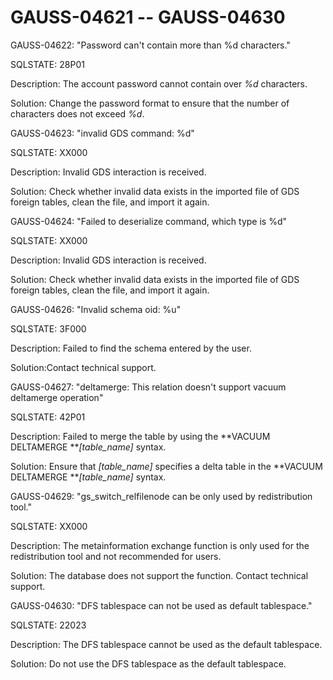 # GAUSS-04621 -- GAUSS-04630<a name="EN-US_TOPIC_0302073626"></a>

GAUSS-04622: "Password can't contain more than %d characters."

SQLSTATE: 28P01

Description: The account password cannot contain over  _%d_  characters.

Solution: Change the password format to ensure that the number of characters does not exceed  _%d_.

GAUSS-04623: "invalid GDS command: %d"

SQLSTATE: XX000

Description: Invalid GDS interaction is received.

Solution: Check whether invalid data exists in the imported file of GDS foreign tables, clean the file, and import it again.

GAUSS-04624: "Failed to deserialize command, which type is %d"

SQLSTATE: XX000

Description: Invalid GDS interaction is received.

Solution: Check whether invalid data exists in the imported file of GDS foreign tables, clean the file, and import it again.

GAUSS-04626: "Invalid schema oid: %u"

SQLSTATE: 3F000

Description: Failed to find the schema entered by the user.

Solution:Contact technical support.

GAUSS-04627: "deltamerge: This relation doesn't support vacuum deltamerge operation"

SQLSTATE: 42P01

Description: Failed to merge the table by using the  **VACUUM DELTAMERGE **_\[table\_name\]_  syntax.

Solution: Ensure that  _\[table\_name\]_  specifies a delta table in the  **VACUUM DELTAMERGE **_\[table\_name\]_  syntax.

GAUSS-04629: "gs\_switch\_relfilenode can be only used by redistribution tool."

SQLSTATE: XX000

Description: The metainformation exchange function is only used for the redistribution tool and not recommended for users.

Solution: The database does not support the function. Contact technical support.

GAUSS-04630: "DFS tablespace can not be used as default tablespace."

SQLSTATE: 22023

Description: The DFS tablespace cannot be used as the default tablespace.

Solution: Do not use the DFS tablespace as the default tablespace.

